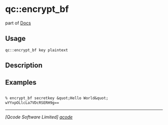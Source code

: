qc::encrypt_bf
==============

part of [Docs](.)

Usage
-----
`qc::encrypt_bf key plaintext`

Description
-----------


Examples
--------
```tcl

% encrypt_bf secretkey &quot;Hello World&quot;
wYYxpOLlcLa7VDcRSERH9g==
```

----------------------------------
*[Qcode Software Limited] [qcode]*

[qcode]: www.qcode.co.uk "Qcode Software"